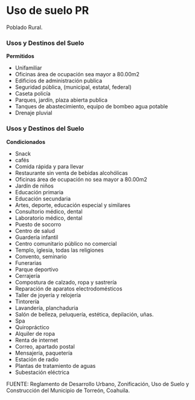 ﻿
# Uso de suelo PR

Poblado Rural.

### Usos y Destinos del Suelo

**Permitidos**

* Unifamiliar
* Oficinas área de ocupación sea mayor a 80.00m2
* Edificios de administración publica
* Seguridad pública, (municipal, estatal, federal)
* Caseta policía
* Parques, jardín, plaza abierta publica
* Tanques de abastecimiento, equipo de bombeo agua potable
* Drenaje pluvial

### Usos y Destinos del Suelo

**Condicionados**

* Snack
* cafés
* Comida rápida y para llevar
* Restaurante sin venta de bebidas alcohólicas
* Oficinas área de ocupación no sea mayor a 80.00m2
* Jardín de niños
* Educación primaria
* Educación secundaria
* Artes, deporte, educación especial y similares
* Consultorio médico, dental
* Laboratorio médico, dental
* Puesto de socorro
* Centro de salud
* Guardería infantil
* Centro comunitario público no comercial
* Templo, iglesia, todas las religiones
* Convento, seminario
* Funerarias
* Parque deportivo
* Cerrajería
* Compostura de calzado, ropa y sastrería
* Reparación de aparatos electrodomésticos
* Taller de joyería y relojería
* Tintorería
* Lavandería, planchaduria
* Salón de belleza, peluquería, estética, depilación, uñas.
* Spa
* Quiropráctico
* Alquiler de ropa
* Renta de internet
* Correo, apartado postal
* Mensajería, paquetería
* Estación de radio
* Plantas de tratamiento de aguas
* Subestación eléctrica

FUENTE: Reglamento de Desarrollo Urbano, Zonificación, Uso de Suelo y Construcción del Municipio de Torreón, Coahuila.
